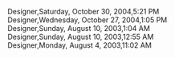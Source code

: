 ﻿Designer,Saturday, October 30, 2004,5:21 PM  Designer,Wednesday, October 27, 2004,1:05 PM  Designer,Sunday, August 10, 2003,1:04 AM  Designer,Sunday, August 10, 2003,12:55 AM  Designer,Monday, August 4, 2003,11:02 AM
